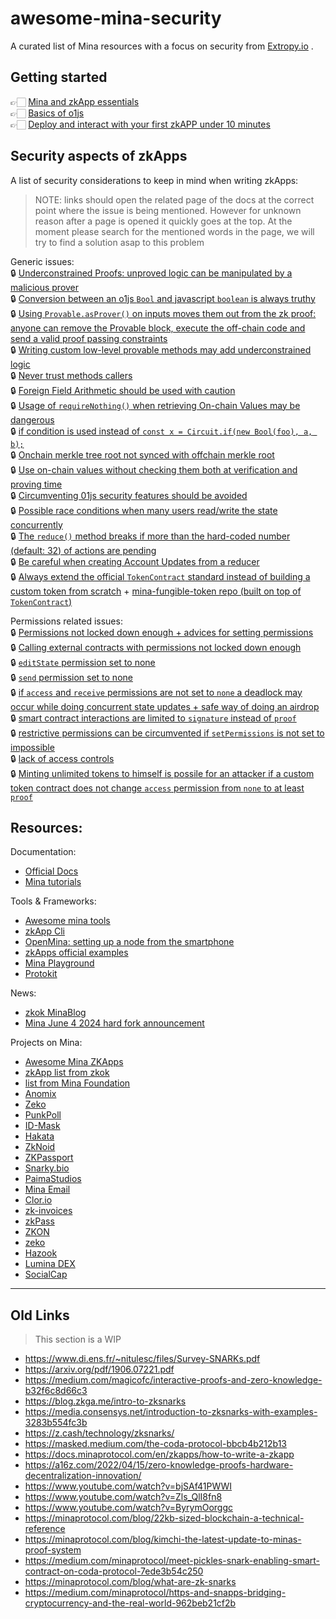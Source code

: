# awesome-mina-security

A curated list of Mina resources with a focus on security from [Extropy.io](https://www.extropy.io/) .

## Getting started
👉🏻 [Mina and zkApp essentials](./GettingStarted/MinaAndZkAppEssentials.md)\
👉🏻 [Basics of o1js](./GettingStarted/o1jsBasics.md)\
👉🏻 [Deploy and interact with your first zkAPP under 10 minutes](./GettingStarted/deployIn10min.md) 

## Security aspects of zkApps
A list of security considerations to keep in mind when writing zkApps:
>NOTE: links should open the related page of the docs at the correct point where the issue is being mentioned. However for unknown reason after a page is opened it quickly goes at the top. At the moment please search for the mentioned words in the page, we will try to find a solution asap to this problem

Generic issues:\
🔒 [Underconstrained Proofs: unproved logic can be manipulated by a malicious prover](https://docs.minaprotocol.com/zkapps/writing-a-zkapp/introduction-to-zkapps/secure-zkapps#:~:text=exploit%20your%20application.-,Underconstrained,-proofs%3A%20Successfully%20%22calling)\
🔒 [Conversion between an o1js `Bool` and javascript `boolean` is always truthy](https://docs.minaprotocol.com/zkapps/writing-a-zkapp/introduction-to-zkapps/secure-zkapps#rolling-your-own-provable-methods:~:text=boolean%2C%20is%20always-,truthy,-%2C%20so%20this%20always)\
🔒 [Using `Provable.asProver()` on inputs moves them out from the zk proof: anyone can remove the Provable block, execute the off-chain code and send a valid proof passing constraints](https://docs.minaprotocol.com/zkapps/writing-a-zkapp/introduction-to-zkapps/secure-zkapps#fix-adding-the-missing-constraints:~:text=as%20well.%20Progress!%20%F0%9F%9A%80-,However,-%2C%20the%20statement%20about)\
🔒 [Writing custom low-level provable methods may add underconstrained logic](https://docs.minaprotocol.com/zkapps/writing-a-zkapp/introduction-to-zkapps/secure-zkapps#rolling-your-own-provable-methods)\
🔒 [Never trust methods callers](https://docs.minaprotocol.com/zkapps/writing-a-zkapp/introduction-to-zkapps/secure-zkapps#second-problem-we-trusted-the-caller)\
🔒 [Foreign Field Arithmetic should be used with caution](https://docs.minaprotocol.com/zkapps/o1js/foreign-fields#three-kinds-of-foreign-fields)\
🔒 [Usage of `requireNothing()` when retrieving On-chain Values may be dangerous](https://docs.minaprotocol.com/zkapps/o1js/foreign-fields#three-kinds-of-foreign-fields)\
🔒 [if condition is used instead of `const x = Circuit.if(new Bool(foo), a, b);`](https://docs.minaprotocol.com/zkapps/o1js/basic-concepts#conditionals)\
🔒 [Onchain merkle tree root not synced with offchain merkle root](https://docs.minaprotocol.com/zkapps/o1js/merkle-tree#:~:text=is%20always%20in-,sync,-with%20the%20actual)\
🔒 [Use on-chain values without checking them both at verification and proving time](https://docs.minaprotocol.com/zkapps/writing-a-zkapp/introduction-to-zkapps/smart-contracts#:~:text=off%2Dchain%20execution.-,When,-you%20use%20an)\
🔒 [Circumventing 01js security features should be avoided](https://docs.minaprotocol.com/zkapps/writing-a-zkapp/introduction-to-zkapps/secure-zkapps#fix-adding-the-missing-constraints:~:text=flag%20in%20general.-,Security,-advice%20%232%3A%20Don%27t)\
🔒 [Possible race conditions when many users read/write the state concurrently](https://docs.minaprotocol.com/zkapps/writing-a-zkapp/introduction-to-zkapps/smart-contracts#:~:text=and%20update%20state-,concurrently,-.%20It%20is%20applicable)\
🔒 [The `reduce()` method breaks if more than the hard-coded number (default: 32) of actions are pending](https://docs.minaprotocol.com/zkapps/writing-a-zkapp/feature-overview/actions-and-reducer)\
🔒 [Be careful when creating Account Updates from a reducer](https://docs.minaprotocol.com/zkapps/writing-a-zkapp/introduction-to-zkapps/secure-zkapps#dont-deadlock-your-zkapp-by-interacting-with-unknown-accounts:~:text=accounts%20from%20a-,reducer,-%2C%20or%20in%20any)\
🔒 [Always extend the official `TokenContract` standard instead of building a custom token from scratch](https://docs.minaprotocol.com/zkapps/writing-a-zkapp/introduction-to-zkapps/secure-zkapps#when-developing-a-token-extend-a-standard-token-contract) + [mina-fungible-token repo (built on top of `TokenContract`)](https://github.com/MinaFoundation/mina-le-token)

Permissions related issues:\
🔒 [Permissions not locked down enough + advices for setting permissions](https://docs.minaprotocol.com/zkapps/writing-a-zkapp/introduction-to-zkapps/secure-zkapps#lock-down-permissions-as-much-as-possible)\
🔒 [Calling external contracts with permissions not locked down enough](https://docs.minaprotocol.com/zkapps/writing-a-zkapp/introduction-to-zkapps/secure-zkapps#only-call-external-contracts-with-locked-down-permissions)\
🔒 [`editState` permission set to none](https://docs.minaprotocol.com/zkapps/writing-a-zkapp/feature-overview/permissions#types-of-permissions:~:text=the%20smart%20contract.-,However,-%2C%20imagine%20if%20a)\
🔒 [`send` permission set to none](https://docs.minaprotocol.com/zkapps/writing-a-zkapp/feature-overview/permissions#default-permissions)\
🔒 [if `access` and `receive` permissions are not set to `none` a deadlock may occur while doing concurrent state updates + safe way of doing an airdrop](https://docs.minaprotocol.com/zkapps/writing-a-zkapp/introduction-to-zkapps/secure-zkapps#dont-deadlock-your-zkapp-by-interacting-with-unknown-accounts)\
🔒 [smart contract interactions are limited to `signature` instead of `proof`](https://docs.minaprotocol.com/zkapps/writing-a-zkapp/feature-overview/permissions#example-unsecurecontract:~:text=the%20transaction%20succeeds.-,However,-%2C%20this%20way%20of)\
🔒 [restrictive permissions can be circumvented if `setPermissions` is not set to impossible](https://docs.minaprotocol.com/zkapps/writing-a-zkapp/feature-overview/permissions#example-impossible-to-upgrade:~:text=For%20the-,sake,-of%20security%2C%20it)\
🔒 [lack of access controls](https://docs.minaprotocol.com/zkapps/writing-a-zkapp/feature-overview/permissions#example-unsecurecontract:~:text=not%20very%20secure%3A-,Anyone,-can%20call%20the)\
🔒 [Minting unlimited tokens to himself is possile for an attacker if a custom token contract does not change `access` permission from `none` to at least `proof`](https://docs.minaprotocol.com/zkapps/writing-a-zkapp/introduction-to-zkapps/secure-zkapps#dont-deadlock-your-zkapp-by-interacting-with-unknown-accounts:~:text=can%20mint%20an-,arbitrary,-number%20of%20tokens)



## Resources:
Documentation:
- [Official Docs](https://docs.minaprotocol.com/) 
- [Mina tutorials](https://docs.minaprotocol.com/zkapps/tutorials)

Tools & Frameworks:
- [Awesome mina tools](https://github.com/nerdvibe/awesome-mina) 
- [zkApp Cli](https://github.com/o1-labs/zkapp-cli)
- [OpenMina: setting up a node from the smartphone](https://openmina.com/)
- [zkApps official examples](https://github.com/o1-labs/o1js/tree/main/src/examples/zkapps) 
- [Mina Playground](https://www.minaplayground.com/)
- [Protokit](https://protokit.dev/)

News:
- [zkok MinaBlog](https://minablog.zkok.io/) 
- [Mina June 4 2024 hard fork announcement](https://minaprotocol.com/blog/mina-protocols-upcoming-major-upgrade-everything-you-need-to-know) 

Projects on Mina:
- [Awesome Mina ZKApps](https://github.com/iam-dev/awesome-zkApps) 
- [zkApp list from zkok](https://zkok.io/)
- [list from Mina Foundation](https://github.com/MinaFoundation/list-of-projects?tab=readme-ov-file) 
- [Anomix](https://github.com/anomix-zk/anomix-network/tree/main)
- [Zeko](https://github.com/zeko-labs)
- [PunkPoll](https://www.punkpoll.io/)
- [ID-Mask](https://idmask.xyz/)
- [Hakata](https://hakata.io/) 
- [ZkNoid](https://www.zknoid.io/)
- [ZKPassport](https://github.com/MinaFoundation/Core-Grants/issues/18)
- [Snarky.bio](https://snarky.bio/) 
- [PaimaStudios](https://paimastudios.com/) 
- [Mina Email](https://github.com/0xStruct/moolah/tree/main)
- [Clor.io](https://clor.io/)
- [zk-invoices](https://github.com/kriss1897/zk-invoices/tree/main)
- [zkPass](https://zkpass.org/)
- [ZKON](https://www.zkon.xyz/)
- [zeko](https://zeko.io/)
- [Hazook](https://github.com/ycryptx/Hazook-Fast-Zk-Rollup)
- [Lumina DEX](https://luminadex.com/)
- [SocialCap](https://socialcap.app/)

  

---
## Old Links
> This section is a WIP

- https://www.di.ens.fr/~nitulesc/files/Survey-SNARKs.pdf
- https://arxiv.org/pdf/1906.07221.pdf 
- https://medium.com/magicofc/interactive-proofs-and-zero-knowledge-b32f6c8d66c3 
- https://blog.zkga.me/intro-to-zksnarks 
- https://media.consensys.net/introduction-to-zksnarks-with-examples-3283b554fc3b 
- https://z.cash/technology/zksnarks/
- https://masked.medium.com/the-coda-protocol-bbcb4b212b13 
- https://docs.minaprotocol.com/en/zkapps/how-to-write-a-zkapp 
- https://a16z.com/2022/04/15/zero-knowledge-proofs-hardware-decentralization-innovation/
- https://www.youtube.com/watch?v=bjSAf41PWWI
- https://www.youtube.com/watch?v=Zls_QlI8fn8
- https://www.youtube.com/watch?v=ByrymOorggc
- https://minaprotocol.com/blog/22kb-sized-blockchain-a-technical-reference
- https://minaprotocol.com/blog/kimchi-the-latest-update-to-minas-proof-system
- https://medium.com/minaprotocol/meet-pickles-snark-enabling-smart-contract-on-coda-protocol-7ede3b54c250
- https://minaprotocol.com/blog/what-are-zk-snarks
- https://medium.com/minaprotocol/https-and-snapps-bridging-cryptocurrency-and-the-real-world-962beb21cf2b 

